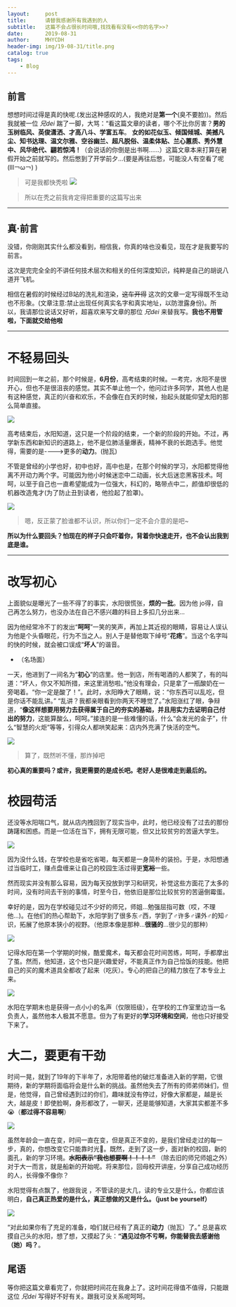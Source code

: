 ```yaml
---
layout:     post
title:      请替我感谢所有我遇到的人
subtitle:   这篇不会占很长时间哦,找找看有没有<<你的名字>>?
date:       2019-08-31
author:     MHYCDH
header-img: img/19-08-31/title.png
catalog: true
tags:
    - Blog
---
```


## 前言

想想时间过得是真的快呢.(发出这种感叹的人，我绝对是**第一个**(臭不要脸))。然后我就被一位 *兄dei* 踹了一脚，大骂：“看这篇文章的读者，哪个不比你厉害？**男的玉树临风、英俊潇洒、才高八斗、学富五车**。  **女的如花似玉、倾国倾城、美撼凡尘、知书达理、温文尔雅、空谷幽兰、超凡脱俗、温柔体贴、兰心蕙质、秀外慧中、风华绝代、翩若惊鸿！**（会说话的你倒是出书啊......）这篇文章本来打算在暑假开始之前就写的。然后憋到了开学前夕...(要是再往后憋，可能没人有空看了呢(lll￢ω￢) )

>可是我都快秃啦
![](https://github.com/MHYCDH/MHYCDH.github.io/blob/master/img/19-08-31/1.jpg?raw=true)

>所以在秃之前我肯定得把重要的这篇写出来

***

## 真·前言

没错，你刚刚其实什么都没看到，相信我，你真的啥也没看见，现在才是我要写的前言。

这次是完完全全的不讲任何技术层次和相关的任何深度知识，纯粹是自己的胡说八道开飞机。

相信在暑假的时候经过B站的洗礼和渲染，~~这车开得~~ 这次的文章一定写得既不生动也不形象。(文章注意:禁止出现任何真实名字和真实地址，以防泄露身份)。所以，我请那位说话又好听，超喜欢来写文章的那位 *兄dei* 来替我写。**我也不用管啦，下面就交给他啦**

***

# 不轻易回头

时间回到一年之前，那个时候是，**6月份**，高考结束的时候。一考完，水阳不是很开心，但也不是很沮丧的感觉。其实不单止他一个，他问过许多同学，其他人也是有这种感觉，真正的兴奋和欢乐，不会像在白天的时候，抬起头就能仰望太阳的那么简单直接。

![](https://github.com/MHYCDH/MHYCDH.github.io/blob/master/img/19-08-31/2.jpg?raw=true)

高考结束后，水阳知道，这只是一个阶段的结束，一个新的阶段的开始。不过，再学新东西和新知识的道路上，他不是位肺活量爆表，精神不衰的长跑选手。他觉得，需要的是---->更多的**动力**。(抛瓦)

不管是曾经的小学也好，初中也好，高中也是，在那个时候的学习，水阳都觉得他离不开动力两个字。可能因为他小时候迷恋中二动画，长大后迷恋黑客技术。呵呵，以至于自己也一直希望能成为一位强大，科幻的，略带点中二，颜值却很低的机器改造鬼才(为了防止丑到读者，他捡起了脸罩)。

![](https://github.com/MHYCDH/MHYCDH.github.io/blob/master/img/19-08-31/3.jpg?raw=true)
>嗯，反正蒙了脸谁都不认识，所以你们一定不会介意的是吧~

**所以为什么要回头？怕现在的样子只会吓着你，背着你快速走开，也不会认出我到底是谁。**

***

# 改写初心

上面貌似是曝光了一些不得了的事实，水阳很慌张，**烦的一批**。因为他 jo得，自己再怎么努力，也没办法在自己不感兴趣的科目上多扣几分出来...

因为他经常冷不丁的发出“**呵呵**”一笑的笑声，再加上其近视的眼睛，容易让人误认为他是个头昏眼花，行为不当之人。别人于是替他取下绰号“**花疡**”。当这个名字叫的快的时候，就会被口误成“**坏人**”的谐音。

- （名场面）

一天，他进到了一间名为“**初心**”的店里。他一到店，所有喝酒的人都笑了，有的叫道：“坏人，你又不知所措，来这里消愁啦。”他没有理会，只是拿了一瓶酸奶在一旁喝着。“你一定是酸了！”。此时，水阳睁大了眼睛，说：“你东西可以乱吃，但是你话不能乱讲。” “乱讲？我都亲眼看到你两天不睡觉了。”水阳涨红了眼，争辩道，“**像这样想要用努力去获得属于自己的夯实的基础，并且用实力去证明自己付出的努力**，这能算酸么，呵呵。”接连的是一些难懂的话，什么“会发光的金子”，什么“智慧的火炬”等等，引得众人都哄笑起来：店内外充满了快活的空气。

![](https://github.com/MHYCDH/MHYCDH.github.io/blob/master/img/19-08-31/4.jpg?raw=true)
>算了，既然听不懂，那炸掉吧

**初心真的重要吗？或许，我更需要的是成长吧。老好人是很难走到最后的。**

# 校园苟活

还没等水阳喘口气，就从店内拽回到了现实当中，此时，他已经没有了过去的那份踌躇和困惑。而是一位活在当下，拥有无限可能，但又比较贫穷的苦逼大学生。

![](https://github.com/MHYCDH/MHYCDH.github.io/blob/master/img/19-08-31/5.jpg?raw=true)

因为没什么钱，在学校也是省吃省喝，每天都是一身简朴的装扮。于是，水阳想通过当临时工，赚点盘缠来让自己的校园生活过得更**宽裕**一些。

然而现实并没有那么容易，因为每天投放到学习和研究，补觉这些方面花了太多的时间，没有时间去干别的事情，时至今日，他依旧是那位比较贫穷的苦逼倒霉蛋。

幸好的是，因为在学校碰见过不少好的师兄，师姐...勉强屈指可数（哎，不理他...)。在他们的热心帮助下，水阳学到了很多东♂西，学到了♂许多♂课外♂的知♂识，拓展了他原本狭小的视野。（他原本像是那种...**很骚的**...很少见的那种）

![](https://github.com/MHYCDH/MHYCDH.github.io/blob/master/img/19-08-31/6.jpg?raw=true)

记得水阳在第一个学期的时候，酷爱魔术，每天都会花时间苦练，呵呵，手都摩出了茧。然而，他知道，这个也只是兴趣爱好，不能真正作为自己恰饭的技能。他把自己的买的魔术道具全都收了起来（吃灰）。专心的把自己的精力放在了本专业上来。

![](https://github.com/MHYCDH/MHYCDH.github.io/blob/master/img/19-08-31/7.jpg?raw=true)

水阳在学期末也是获得一点小小的名声（仅限班级），在学校的工作室里边当一名负责人，虽然他本人极其不愿意。但为了有更好的**学习环境和空间**，他也只好接受下来了。


# 大二，要更有干劲

时间一晃，就到了19年的下半年了，水阳带着他的破烂准备进入新的学期，它很期待，新的学期将面临将会是什么新的挑战。虽然他失去了所有的师弟师妹们，但是，他觉得，自己曾经遇到过的你们，趣味就没有停过，好像大家都是，越是长大，越是皮！即使脸啊，身形都改了，一聊天，还是能够知道，大家其实都差不多😭（**都过得不容易啊**）

![](https://github.com/MHYCDH/MHYCDH.github.io/blob/master/img/19-08-31/8.png?raw=true)


虽然年龄会一直在变，时间一直在变，但是真正不变的，是我们曾经走过的每一步，真的，你想改变它只能靠时光🐔。既然，走到了这一步，面对新的校园，新的面孔，新的学习环境。~~**水阳表示“我也想要啊！！！！”**~~
  （除去旧的师兄师姐之外）对于大一而言，就是船新的开始呢。将来那位，回母校开讲座，分享自己成功经历的人，长得像不像你？

水阳觉得有点飘了，他跟我说 ，不管读的是大几，读的专业又是什么，你都应该明白，**自己真正热爱的是什么，真正想做的又是什么。（just be yourself）**

![](https://github.com/MHYCDH/MHYCDH.github.io/blob/master/img/19-08-31/9.gif?raw=true)

“对此如果你有了充足的准备，咱们就已经有了真正的**动力**（抛瓦）了。” 总是喜欢摸自己头的水阳，想了想，又摸起了头：**“遇见过你不亏啊，你能替我去感谢他（她）吗？**。

## 尾语

等你把这篇文章看完了，你就把时间花在我身上了。这时间花得值不值得，只能跟这位 *兄dei* 写得好不好有关。跟我可没关系呢呵呵。
